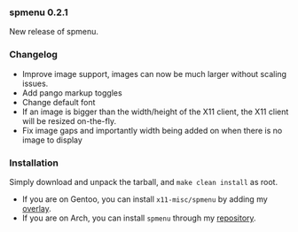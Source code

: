 ### **spmenu 0.2.1**

New release of spmenu.

### Changelog

- Improve image support, images can now be much larger without scaling issues.
- Add pango markup toggles
- Change default font
- If an image is bigger than the width/height of the X11 client, the X11 client will be resized on-the-fly.
- Fix image gaps and importantly width being added on when there is no image to display

### Installation

Simply download and unpack the tarball, and `make clean install` as root.

- If you are on Gentoo, you can install `x11-misc/spmenu` by adding my [overlay](https://codeberg.org/speedie/speedie-overlay).
- If you are on Arch, you can install `spmenu` through my [repository](https://git.speedie.gq/speedie-aur).
